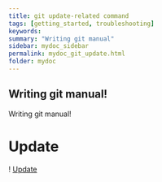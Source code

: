 ```yaml
---
title: git update-related command
tags: [getting_started, troubleshooting]
keywords:
summary: "Writing git manual"
sidebar: mydoc_sidebar
permalink: mydoc_git_update.html
folder: mydoc
---
```


## Writing git manual! 
Writing git manual! 

# Update

! [Update](C:\Users\IT333-8-PC\git-lecture\images\update.jpg)

